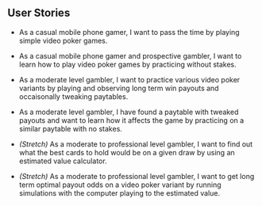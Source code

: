 ## User Stories
* As a casual mobile phone gamer, I want to pass the time by playing simple video poker games.

* As a casual mobile phone gamer and prospective gambler, I want to learn how to play video poker games by practicing without stakes.

* As a moderate level gambler, I want to practice various video poker variants by playing and observing long term win payouts and occaisonally tweaking paytables.

* As a moderate level gambler, I have found a paytable with tweaked payouts and want to learn how it affects the game by practicing on a similar paytable with no stakes.

* *(Stretch)* As a moderate to professional level gambler, I want to find out what the best cards to hold would be on a given draw by using an estimated value calculator.

* *(Stretch)* As a moderate to professional level gambler, I want to get long term optimal payout odds on a video poker variant by running simulations with the computer playing to the estimated value. 
